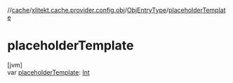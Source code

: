 //[cache](../../../index.md)/[xlitekt.cache.provider.config.obj](../index.md)/[ObjEntryType](index.md)/[placeholderTemplate](placeholder-template.md)

# placeholderTemplate

[jvm]\
var [placeholderTemplate](placeholder-template.md): [Int](https://kotlinlang.org/api/latest/jvm/stdlib/kotlin/-int/index.html)
